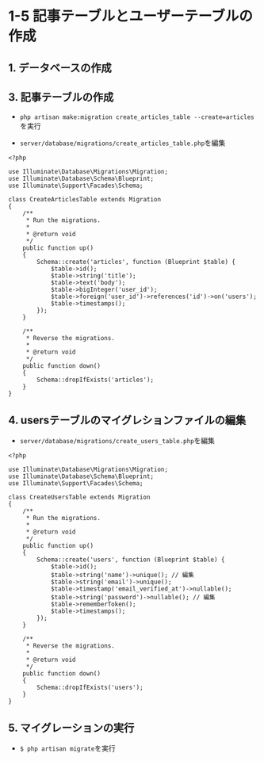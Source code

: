 # 1-5 記事テーブルとユーザーテーブルの作成

## 1. データベースの作成

## 3. 記事テーブルの作成

+ `php artisan make:migration create_articles_table --create=articles`を実行<br>

+ `server/database/migrations/create_articles_table.php`を編集<br>

```php:create_articles_table.php
<?php

use Illuminate\Database\Migrations\Migration;
use Illuminate\Database\Schema\Blueprint;
use Illuminate\Support\Facades\Schema;

class CreateArticlesTable extends Migration
{
    /**
     * Run the migrations.
     *
     * @return void
     */
    public function up()
    {
        Schema::create('articles', function (Blueprint $table) {
            $table->id();
            $table->string('title');
            $table->text('body');
            $table->bigInteger('user_id');
            $table->foreign('user_id')->references('id')->on('users');
            $table->timestamps();
        });
    }

    /**
     * Reverse the migrations.
     *
     * @return void
     */
    public function down()
    {
        Schema::dropIfExists('articles');
    }
}
```

## 4. usersテーブルのマイグレションファイルの編集

+ `server/database/migrations/create_users_table.php`を編集<br>

```php:create_users_table.php
<?php

use Illuminate\Database\Migrations\Migration;
use Illuminate\Database\Schema\Blueprint;
use Illuminate\Support\Facades\Schema;

class CreateUsersTable extends Migration
{
    /**
     * Run the migrations.
     *
     * @return void
     */
    public function up()
    {
        Schema::create('users', function (Blueprint $table) {
            $table->id();
            $table->string('name')->unique(); // 編集
            $table->string('email')->unique();
            $table->timestamp('email_verified_at')->nullable();
            $table->string('password')->nullable(); // 編集
            $table->rememberToken();
            $table->timestamps();
        });
    }

    /**
     * Reverse the migrations.
     *
     * @return void
     */
    public function down()
    {
        Schema::dropIfExists('users');
    }
}
```

## 5. マイグレーションの実行

+ `$ php artisan migrate`を実行<br>
